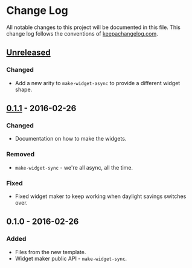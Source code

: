 # Change Log
All notable changes to this project will be documented in this file. This change log follows the conventions of [keepachangelog.com](http://keepachangelog.com/).

## [Unreleased][unreleased]
### Changed
- Add a new arity to `make-widget-async` to provide a different widget shape.

## [0.1.1] - 2016-02-26
### Changed
- Documentation on how to make the widgets.

### Removed
- `make-widget-sync` - we're all async, all the time.

### Fixed
- Fixed widget maker to keep working when daylight savings switches over.

## 0.1.0 - 2016-02-26
### Added
- Files from the new template.
- Widget maker public API - `make-widget-sync`.

[unreleased]: https://github.com/your-name/wercker-clojure/compare/0.1.1...HEAD
[0.1.1]: https://github.com/your-name/wercker-clojure/compare/0.1.0...0.1.1
